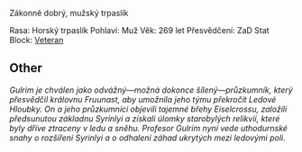 Zákonně dobrý, mužský trpaslík




Rasa: Horský trpaslík
Pohlaví: Muž
Věk: 269 let
Přesvědčení: ZaD
Stat Block: [Veteran](https://5e.tools/bestiary.html#veteran_mm)


## Other

*Gulrim je chválen jako odvážný—možná dokonce šílený—průzkumník, který přesvědčil královnu Fruunast, aby umožnila jeho týmu překročit Ledové Hloubky. On a jeho průzkumníci objevili tajemné břehy Eiselcrossu, založili předsunutou základnu Syrinlyi a získali úlomky starobylých relikvií, které byly dříve ztraceny v ledu a sněhu. Profesor Gulrim nyní vede uthodurnské snahy o rozšíření Syrinlyi a o odhalení záhad ukrytých mezi ledovými poli.*